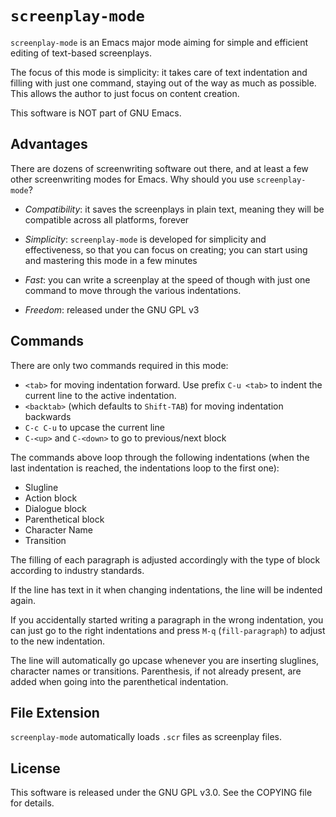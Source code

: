 `screenplay-mode` 
===============

`screenplay-mode` is an Emacs major mode aiming for simple and
efficient editing of text-based screenplays.

The focus of this mode is simplicity: it takes care of text
indentation and filling with just one command, staying out of the way
as much as possible. This allows the author to just focus on content
creation.

This software is NOT part of GNU Emacs. 

## Advantages

There are dozens of screenwriting software out there, and at least a
few other screenwriting modes for Emacs. Why should you use
`screenplay-mode`?

- *Compatibility*: it saves the screenplays in plain text, meaning they
will be compatible across all platforms, forever

- *Simplicity*: `screenplay-mode` is developed for simplicity and
effectiveness, so that you can focus on creating; you can start using
and mastering this mode in a few minutes

- *Fast*: you can write a screenplay at the speed of though with just
one command to move through the various indentations. 

- *Freedom*: released under the GNU GPL v3

## Commands

There are only two commands required in this mode:

* `<tab>` for moving indentation forward. Use prefix `C-u <tab>` to
indent the current line to the active indentation. 
* `<backtab>` (which defaults to `Shift-TAB`) for moving indentation
backwards
* `C-c C-u` to upcase the current line
* `C-<up>` and `C-<down>` to go to previous/next block

The commands above loop through the following indentations (when the
last indentation is reached, the indentations loop to the first one):

* Slugline
* Action block
* Dialogue block
* Parenthetical block
* Character Name
* Transition

The filling of each paragraph is adjusted accordingly with the type of
block according to industry standards.

If the line has text in it when changing indentations, the line will
be indented again.

If you accidentally started writing a paragraph in the wrong
indentation, you can just go to the right indentations and press `M-q`
(`fill-paragraph`) to adjust to the new indentation.

The line will automatically go upcase whenever you are inserting
sluglines, character names or transitions. Parenthesis, if not already
present, are added when going into the parenthetical indentation. 

## File Extension

`screenplay-mode` automatically loads `.scr` files as screenplay files.

## License

This software is released under the GNU GPL v3.0. See the COPYING file
for details. 
